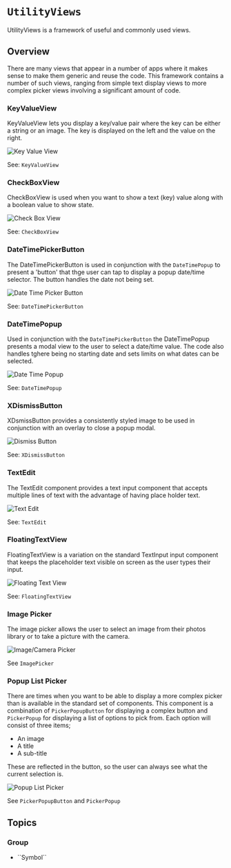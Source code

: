# ``UtilityViews``

UtilityViews is a framework of useful and commonly used views. 

## Overview

There are many views that appear in a number of apps where it makes sense to make them generic and reuse
the code. This framework contains a number of such views, ranging from simple text display views to more
complex picker views involving a significant amount of code. 


### KeyValueView

KeyValueView lets you display a key/value pair where the key can be either a string or an image. The key is
displayed on the left and the value on the right.

![Key Value View](KeyValueView.png)

See: ``KeyValueView``

### CheckBoxView

CheckBoxView is used when you want to show a text (key) value along with a boolean value to show state.

![Check Box View](CheckBoxView.png)

See: ``CheckBoxView``

### DateTimePickerButton

The DateTimePickerButton is used in conjunction with the ``DateTimePopup`` to present a 'button' that thge user can
tap to display a popup date/time selector. The button handles the date not being set.

![Date Time Picker Button](DateTimePickerButton.png)

See: ``DateTimePickerButton``

### DateTimePopup

Used in conjunction with the ``DateTimePickerButton`` the DateTimePopup presents a modal view to the user to select a date/time 
value. The code also handles tghere being no starting date and sets limits on what dates can be selected.

![Date Time Popup](DateTimePopup.png)

See: ``DateTimePopup``

### XDismissButton

XDsmissButton provides a consistently styled image to be used in conjunction with an overlay to close
a popup modal.

![Dismiss Button](XDismissButton.png)

See: ``XDismissButton``

### TextEdit

The TextEdit component provides a text input component that accepts multiple lines of text
with the advantage of having place holder text.

 ![Text Edit](TextEdit.png)

See: ``TextEdit``

### FloatingTextView

FloatingTextView is a variation on the standard TextInput input component that keeps the placeholder text visible
 on screen as the user types their input.

 ![Floating Text View](FloatingTextView.png)
 
See: ``FloatingTextView``

### Image Picker

The image picker allows the user to select an image from their photos library or to take a picture with the camera. 

![Image/Camera Picker](ImagePicker.png)

See ``ImagePicker``

### Popup List Picker

There are times when you want to be able to display a more complex picker than is available in the standard
set of components. This component is a combination of ``PickerPopupButton`` for displaying a complex
button and ``PickerPopup`` for displaying a list of options to pick from. Each option will consist of
three items;

* An image
* A title
* A sub-title

These are reflected in the button, so the user can always see what the current selection is.

![Popup List Picker](PopupListPicker.png)

See ``PickerPopupButton`` and ``PickerPopup``

## Topics

### <!--@START_MENU_TOKEN@-->Group<!--@END_MENU_TOKEN@-->

- <!--@START_MENU_TOKEN@-->``Symbol``<!--@END_MENU_TOKEN@-->
